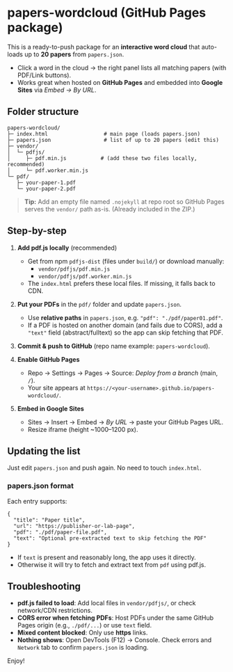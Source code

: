 # papers-wordcloud (GitHub Pages package)

This is a ready-to-push package for an **interactive word cloud** that auto-loads up to **20 papers** from `papers.json`.
- Click a word in the cloud → the right panel lists all matching papers (with PDF/Link buttons).
- Works great when hosted on **GitHub Pages** and embedded into **Google Sites** via *Embed → By URL*.

## Folder structure
```
papers-wordcloud/
├─ index.html                  # main page (loads papers.json)
├─ papers.json                 # list of up to 20 papers (edit this)
├─ vendor/
│  └─ pdfjs/
│     ├─ pdf.min.js           # (add these two files locally, recommended)
│     └─ pdf.worker.min.js
└─ pdf/
   ├─ your-paper-1.pdf
   └─ your-paper-2.pdf
```

> **Tip:** Add an empty file named `.nojekyll` at repo root so GitHub Pages serves the `vendor/` path as-is. (Already included in the ZIP.)

## Step-by-step

1) **Add pdf.js locally** (recommended)
   - Get from npm `pdfjs-dist` (files under `build/`) or download manually:
     - `vendor/pdfjs/pdf.min.js`
     - `vendor/pdfjs/pdf.worker.min.js`
   - The `index.html` prefers these local files. If missing, it falls back to CDN.

2) **Put your PDFs** in the `pdf/` folder and update `papers.json`.
   - Use **relative paths** in `papers.json`, e.g. `"pdf": "./pdf/paper01.pdf"`.
   - If a PDF is hosted on another domain (and fails due to CORS), add a `"text"` field (abstract/fulltext) so the app can skip fetching that PDF.

3) **Commit & push to GitHub** (repo name example: `papers-wordcloud`).

4) **Enable GitHub Pages**
   - Repo → Settings → Pages → Source: *Deploy from a branch* (main, `/`).
   - Your site appears at `https://<your-username>.github.io/papers-wordcloud/`.

5) **Embed in Google Sites**
   - Sites → Insert → Embed → *By URL* → paste your GitHub Pages URL.
   - Resize iframe (height ~1000–1200 px).

## Updating the list
Just edit `papers.json` and push again. No need to touch `index.html`.

### papers.json format
Each entry supports:
```jsonc
{
  "title": "Paper title",
  "url": "https://publisher-or-lab-page",
  "pdf": "./pdf/paper-file.pdf",
  "text": "Optional pre-extracted text to skip fetching the PDF"
}
```
- If `text` is present and reasonably long, the app uses it directly.
- Otherwise it will try to fetch and extract text from `pdf` using pdf.js.

## Troubleshooting
- **pdf.js failed to load**: Add local files in `vendor/pdfjs/`, or check network/CDN restrictions.
- **CORS error when fetching PDFs**: Host PDFs under the same GitHub Pages origin (e.g., `./pdf/...`) or use `text` field.
- **Mixed content blocked**: Only use **https** links.
- **Nothing shows**: Open DevTools (F12) → Console. Check errors and `Network` tab to confirm `papers.json` is loading.

Enjoy!

